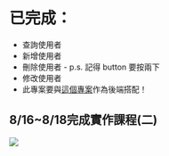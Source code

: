 # 已完成：

* 查詢使用者
* 新增使用者
* 刪除使用者 - p.s. 記得 button 要按兩下
* 修改使用者 
* 此專案要與[這個專案](https://github.com/ytaoCrow/HW0823-back-springboot)作為後端搭配！

## 8/16~8/18完成實作課程(二)

![](https://i.imgur.com/EztdNAd.png)

